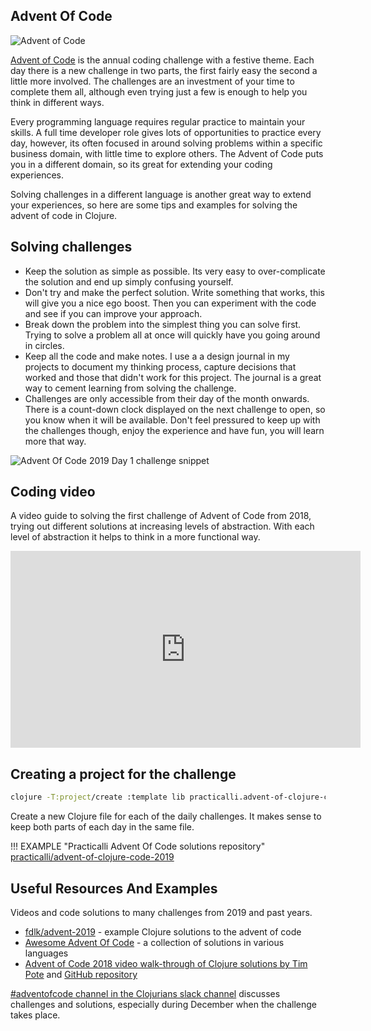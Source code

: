 ## Advent Of Code

![Advent of Code](/images/advent-of-code.png)

[Advent of Code](https://adventofcode.com/) is the annual coding challenge with a festive theme.  Each day there is a new challenge in two parts, the first fairly easy the second a little more involved.  The challenges are an investment of your time to complete them all, although even trying just a few is enough to help you think in different ways.

Every programming language requires regular practice to maintain your skills.  A full time developer role gives lots of opportunities to practice every day, however, its often focused in around solving problems within a specific business domain, with little time to explore others.  The Advent of Code puts you in a different domain, so its great for extending your coding experiences.

Solving challenges in a different language is another great way to extend your experiences, so here are some tips and examples for solving the advent of code in Clojure.

## Solving challenges

* Keep the solution as simple as possible.  Its very easy to over-complicate the solution and end up simply confusing yourself.
* Don't try and make the perfect solution.  Write something that works, this will give you a nice ego boost.  Then you can experiment with the code and see if you can improve your approach.
* Break down the problem into the simplest thing you can solve first.  Trying to solve a problem all at once will quickly have you going around in circles.
* Keep all the code and make notes.  I use a a design journal in my projects to document my thinking process, capture decisions that worked and those that didn't work for this project.  The journal is a great way to cement learning from solving the challenge.
* Challenges are only accessible from their day of the month onwards.  There is a count-down clock displayed on the next challenge to open, so you know when it will be available.  Don't feel pressured to keep up with the challenges though, enjoy the experience and have fun, you will learn more that way.

![Advent Of Code 2019 Day 1 challenge snippet](https://raw.githubusercontent.com/practicalli/graphic-design/live/code-challenges/advent-of-code-2019-day1.png)

## Coding video

A video guide to solving the first challenge of Advent of Code from 2018, trying out different solutions at increasing levels of abstraction.  With each level of abstraction it helps to think in a more functional way.

<p style="text-align:center">
<iframe width="560" height="315" src="https://www.youtube.com/embed/opM7fU7IAV8" title="YouTube video player" frameborder="0" allow="accelerometer; autoplay; clipboard-write; encrypted-media; gyroscope; picture-in-picture" allowfullscreen></iframe>
</p>

## Creating a project for the challenge

```bash
clojure -T:project/create :template lib practicalli.advent-of-clojure-code/2019
```

Create a new Clojure file for each of the daily challenges.  It makes sense to keep both parts of each day in the same file.

!!! EXAMPLE "Practicalli Advent Of Code solutions repository"
    [practicalli/advent-of-clojure-code-2019](https://github.com/practicalli/advent-of-clojure-code-2019)

## Useful Resources And Examples

Videos and code solutions to many challenges from 2019 and past years.

* [fdlk/advent-2019](https://github.com/fdlk/advent-2019) - example Clojure solutions to the advent of code
* [Awesome Advent Of Code](https://github.com/Bogdanp/awesome-advent-of-code) - a collection of solutions in various languages
* [Advent of Code 2018 video walk-through of Clojure solutions by Tim Pote](https://potetm.com/videos.html) and [GitHub repository](https://github.com/potetm/advent-of-code)

[#adventofcode channel in the Clojurians slack channel](https://clojurians.slack.com/messages/adventofcode) discusses challenges and solutions, especially during December when the challenge takes place.

